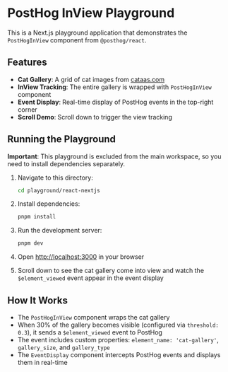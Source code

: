 # PostHog InView Playground

This is a Next.js playground application that demonstrates the `PostHogInView` component from `@posthog/react`.

## Features

- **Cat Gallery**: A grid of cat images from [cataas.com](https://cataas.com)
- **InView Tracking**: The entire gallery is wrapped with `PostHogInView` component
- **Event Display**: Real-time display of PostHog events in the top-right corner
- **Scroll Demo**: Scroll down to trigger the view tracking

## Running the Playground

**Important**: This playground is excluded from the main workspace, so you need to install dependencies separately.

1. Navigate to this directory:

    ```bash
    cd playground/react-nextjs
    ```

2. Install dependencies:

    ```bash
    pnpm install
    ```

3. Run the development server:

    ```bash
    pnpm dev
    ```

4. Open [http://localhost:3000](http://localhost:3000) in your browser

5. Scroll down to see the cat gallery come into view and watch the `$element_viewed` event appear in the event display

## How It Works

- The `PostHogInView` component wraps the cat gallery
- When 30% of the gallery becomes visible (configured via `threshold: 0.3`), it sends a `$element_viewed` event to PostHog
- The event includes custom properties: `element_name: 'cat-gallery'`, `gallery_size`, and `gallery_type`
- The `EventDisplay` component intercepts PostHog events and displays them in real-time
